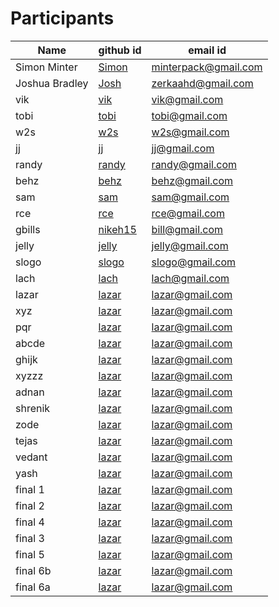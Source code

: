 # Participants

| Name             | github id                             | email id                      |
| ---------------- | ------------------------------------- | ----------------------------- |
| Simon Minter     | [Simon](https://github.com/mm7)       | minterpack@gmail.com          |
| Joshua Bradley   | [Josh](https://github.com/zerkaa)     | zerkaahd@gmail.com            |
| vik   | [vik](https://github.com/vik)     | vik@gmail.com            |
| tobi   | [tobi](https://github.com/tobi)     | tobi@gmail.com            |
| w2s   | [w2s](https://github.com/w2s)     | w2s@gmail.com            |
| jj   | [jj](https://github.com/jj)     | jj@gmail.com            |
| randy   | [randy](https://github.com/randy)     | randy@gmail.com            |
| behz   | [behz](https://github.com/behz)     | behz@gmail.com            |
| sam   | [sam](https://github.com/sam)     | sam@gmail.com            |
| rce   | [rce](https://github.com/rce)     | rce@gmail.com            |
| gbills   | [nikeh15](https://github.com/bill)     | bill@gmail.com            |
| jelly   | [jelly](https://github.com/jelly)     | jelly@gmail.com            |
| slogo   | [slogo](https://github.com/slogo)     | slogo@gmail.com            |
| lach   | [lach](https://github.com/lach)     | lach@gmail.com            |
| lazar   | [lazar](https://github.com/lazar)     | lazar@gmail.com            |
| xyz   | [lazar](https://github.com/lazar)     | lazar@gmail.com            |
| pqr   | [lazar](https://github.com/lazar)     | lazar@gmail.com            |
| abcde   | [lazar](https://github.com/lazar)     | lazar@gmail.com            |
| ghijk   | [lazar](https://github.com/lazar)     | lazar@gmail.com            |
| xyzzz   | [lazar](https://github.com/lazar)     | lazar@gmail.com            |
| adnan   | [lazar](https://github.com/lazar)     | lazar@gmail.com            |
| shrenik   | [lazar](https://github.com/lazar)     | lazar@gmail.com            |
| zode    | [lazar](https://github.com/lazar)     | lazar@gmail.com            |
| tejas   | [lazar](https://github.com/lazar)     | lazar@gmail.com            |
| vedant   | [lazar](https://github.com/lazar)     | lazar@gmail.com            |
| yash   | [lazar](https://github.com/lazar)     | lazar@gmail.com            |
| final 1   | [lazar](https://github.com/lazar)     | lazar@gmail.com            |
| final 2   | [lazar](https://github.com/lazar)     | lazar@gmail.com            |
| final 4   | [lazar](https://github.com/lazar)     | lazar@gmail.com            |
| final 3   | [lazar](https://github.com/lazar)     | lazar@gmail.com            |
| final 5   | [lazar](https://github.com/lazar)     | lazar@gmail.com            |
| final 6b   | [lazar](https://github.com/lazar)     | lazar@gmail.com            |
| final 6a   | [lazar](https://github.com/lazar)     | lazar@gmail.com            |
